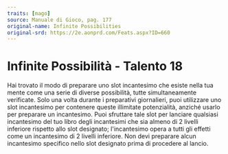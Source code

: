 ```yaml
---
traits: [mago]
source: Manuale di Gioco, pag. 177
original-name: Infinite Possibilities
original-srd: https://2e.aonprd.com/Feats.aspx?ID=660
---
```


# Infinite Possibilità - Talento 18

Hai trovato il modo di preparare uno slot incantesimo che esiste nella tua mente
come una serie di diverse possibilità, tutte simultaneamente verificate. Solo
una volta durante i preparativi giornalieri, puoi utilizzare uno slot
incantesimo per contenere queste illimitate potenzialità, anziché usarlo per
preparare un incantesimo. Puoi sfruttare tale slot per lanciare qualsiasi
incantesimo del tuo libro degli incantesimi che sia almeno di 2 livelli
inferiore rispetto allo slot designato; l'incantesimo opera a tutti gli effetti
come un incantesimo di 2 livelli inferiore. Non devi preparare alcun incantesimo
specifico nello slot designato prima di procedere al lancio.
